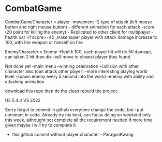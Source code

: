 # CombatGame
 
CombatGameCharacter = player
-movement
-2 type of attack (left mouse button and right mouse button) - different animation for each attack
-score (20 point for killing the enemy) - Replicated to other client for multiplayer
-health bar 
-if score>=40 ,make super player with attack damage increase to 100, with fire weapon or himself on fire

EnemyCharacter = Enemy
-Health 100, each player hit will do 50 damage, can taken 2 hit then die
-will move to closest player they found.

Not done yet
-main menu
-winning celebration
-collision with other character also (can attack other player)
-more interesting playing world level
-spawn enemy every 5 second into the world
-enemy with ability and attacking animation

download this repo then do the clean rebuild the project.

UE 5.4.4
VS 2022

Sorry forgot to commit in github everytime change the code, but i put comment in code.
Already try my best, can focus doing on weekend only this week, althought not complete all the requirement needed
if more time given maybe i will try to complete it.

* this github commit without player character - ParagonKwang
